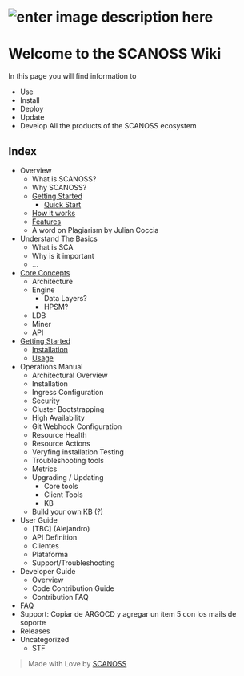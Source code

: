 # ![enter image description here](https://scanoss.com/_nuxt/img/product_header_frankie.a9e054b.png)

# Welcome to the SCANOSS Wiki

In this page you will find information to

* Use
* Install
* Deploy
* Update
* Develop
  All the products of the SCANOSS ecosystem

## Index

* Overview
  * What is SCANOSS?
  * Why SCANOSS?
  * [Getting Started](Getting_Started/README.md)
    * [Quick Start]()
  * [How it works]()
  * [Features]()
  * A word on Plagiarism by Julian Coccia
* Understand The Basics    
  * What is SCA
  * Why is it important
  * …
* [Core Concepts](Core/README.md)
  * Architecture
  * Engine
    * Data Layers?
    * HPSM?
  * LDB
  * Miner
  * API
* [Getting Started](Getting_Started/README.md)
  * [Installation](Installation/README.md)
  * [Usage](Usage/README.md)
* Operations Manual
  * Architectural Overview
  * Installation
  * Ingress Configuration
  * Security
  * Cluster Bootstrapping
  * High Availability
  * Git Webhook Configuration
  * Resource Health
  * Resource Actions
  * Veryfing installation Testing
  * Troubleshooting tools
  * Metrics
  * Upgrading / Updating 
    * Core tools
    * Client Tools
    * KB
  * Build your own KB (?)
* User Guide
  * [TBC] (Alejandro)
  * API Definition
  * Clientes
  * Plataforma
  * Support/Troubleshooting
* Developer Guide
  * Overview
  * Code Contribution Guide
  * Contribution FAQ
* FAQ
* Support: Copiar de ARGOCD y agregar un ítem 5 con los mails de soporte
* Releases 
* Uncategorized
  * STF

> Made with Love by [SCANOSS](www.scanoss.com)
